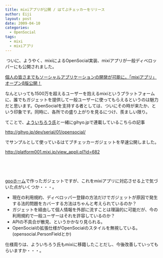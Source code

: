```yaml
---
title: mixiアプリが公開 / はてぶチェッカーをリリース
author: Eiji
layout: post
date: 2009-04-10
categories:
  - OpenSocial
tags:
  - mixi
  - mixiアプリ
---
```

 ついに、ようやく、mixiによるOpenSocial実装、mixiアプリが一般ディベロッパーにも公開されました。

<a target="_blank" href="http://mixi.co.jp/press_09/0408_1.html">個人の皆さまでもソーシャルアプリケーションの開発が可能に。「mixiアプリ」オープンβ版公開！</a>

なんといっても1500万を超えるユーザーを抱えるmixiというプラットフォームに、誰でもガジェットを提供して一般ユーザーに使ってもらえるというのは魅力だと思います。OpenSocialを支持する者としては、ついにその時が来たか、という印象です。同時に、各所での盛り上がりを見るにつけ、羨ましい限り。

てことで、<a target="_blank" href="http://www.eisbahn.jp/yoichiro/">よういちろう氏</a>と一緒にgihyo.jpで連載しているこちらの記事

<a target="_blank" href="http://gihyo.jp/dev/serial/01/opensocial/">http://gihyo.jp/dev/serial/01/opensocial/</a>

でサンプルとして使っているはてブチェッカーガジェットを早速公開しました。

<a target="_blank" href="http://platform001.mixi.jp/view_appli.pl?id=682">http://platform001.mixi.jp/view_appli.pl?id=682</a>

 

 

<a target="_blank" href="http://sandbox.home.goo.ne.jp/">gooホーム</a>で作ったガジェットですが、これをmixiアプリに対応させる上で気づいた点がいくつか・・・。

*   現在の利用規約、ディベロッパー登録の方法だけでガジェットが原因で発生する法的問題をカバーする方法はちゃんと考えられているのか？
*   ガジェットを経由して個人情報を外部に流すことは理論的に可能だが、今の利用規約で一般ユーザーはそれを許容しているのか？
*   APIの不具合が散見、というかかなり見られる。
*   OpenSocialの拡張仕様がOpenSocialのスタイルを無視している。(opensocial.PersonFieldとか)

仕様周りは、よういちろう氏もmixiに移籍したことだし、今後改善していってもらいますか・・・。